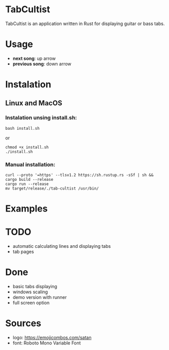 # TabCultist

TabCultist is an application written in Rust for displaying guitar or bass tabs. 

# Usage
- **next song**: up arrow
- **previous song**: down arrow

# Instalation
## Linux and MacOS
### Instalation unsing **install.sh**:
```
bash install.sh
```
or
```
chmod +x install.sh
./install.sh
```

### Manual installation:
```
curl --proto '=https' --tlsv1.2 https://sh.rustup.rs -sSf | sh &&
cargo build --release
cargo run --release
mv target/release/./tab-cultist /usr/bin/
```

# Examples

# TODO
- automatic calculating lines and displaying tabs
- tab pages

# Done
- basic tabs displaying
- windows scaling
- demo version with runner
- full screen option

# Sources
- logo: https://emojicombos.com/satan
- font: Roboto Mono Variable Font